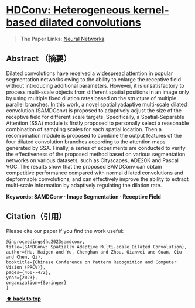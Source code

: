 # [HDConv: Heterogeneous kernel-based dilated convolutions](https://github.com/HuHaigen/HDConv)

> **The Paper Links**: [Neural Networks](https://www.sciencedirect.com/science/article/pii/S0893608024004921?dgcid=author).

## Abstract （摘要）
Dilated convolutions have received a widespread attention
in popular segmentation networks owing to the ability to enlarge the
receptive field without introducing additional parameters. However, it is
unsatisfactory to process multi-scale objects from different spatial positions in an image only by using multiple fixed dilation rates based on the
structure of multiple parallel branches. In this work, a novel spatiallyadaptive multi-scale dilated convolution (SAMDConv) is proposed to
adaptively adjust the size of the receptive field for different scale targets.
Specifically, a Spatial-Separable Attention (SSA) module is firstly proposed to personally select a reasonable combination of sampling scales
for each spatial location. Then a recombination module is proposed to
combine the output features of the four dilated convolution branches
according to the attention maps generated by SSA. Finally, a series of
experiments are conducted to verify the effectiveness of the proposed
method based on various segmentation networks on various datasets,
such as Cityscapes, ADE20K and Pascal VOC. The results show that
the proposed SAMDConv can obtain competitive performance compared
with normal dilated convolutions and depformable convolutions, and can
effectively improve the ability to extract multi-scale information by adaptively regulating the dilation rate.

**Keywords: SAMDConv · Image Segmentation · Receptive Field**

## Citation（引用）

Please cite our paper if you find the work useful: 

	@inproceedings{hu2023samdconv,
  	title={SAMDConv: Spatially Adaptive Multi-scale Dilated Convolution},
  	author={Hu, Haigen and Yu, Chenghan and Zhou, Qianwei and Guan, Qiu and Chen, Qi},
  	booktitle={Chinese Conference on Pattern Recognition and Computer Vision (PRCV)},
  	pages={460--472},
  	year={2023},
  	organization={Springer}
	}

**[⬆ back to top](#0-preface)**
